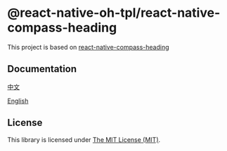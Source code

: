# @react-native-oh-tpl/react-native-compass-heading

This project is based on [react-native-compass-heading](https://github.com/firofame/react-native-compass-heading)

## Documentation

[中文](https://gitee.com/react-native-oh-library/usage-docs/blob/master/zh-cn/react-native-compass-heading.md)

[English](https://gitee.com/react-native-oh-library/usage-docs/blob/master/en/react-native-compass-heading.md)

## License

This library is licensed under [The MIT License (MIT)](https://github.com/firofame/react-native-compass-heading/blob/master/LICENSE).